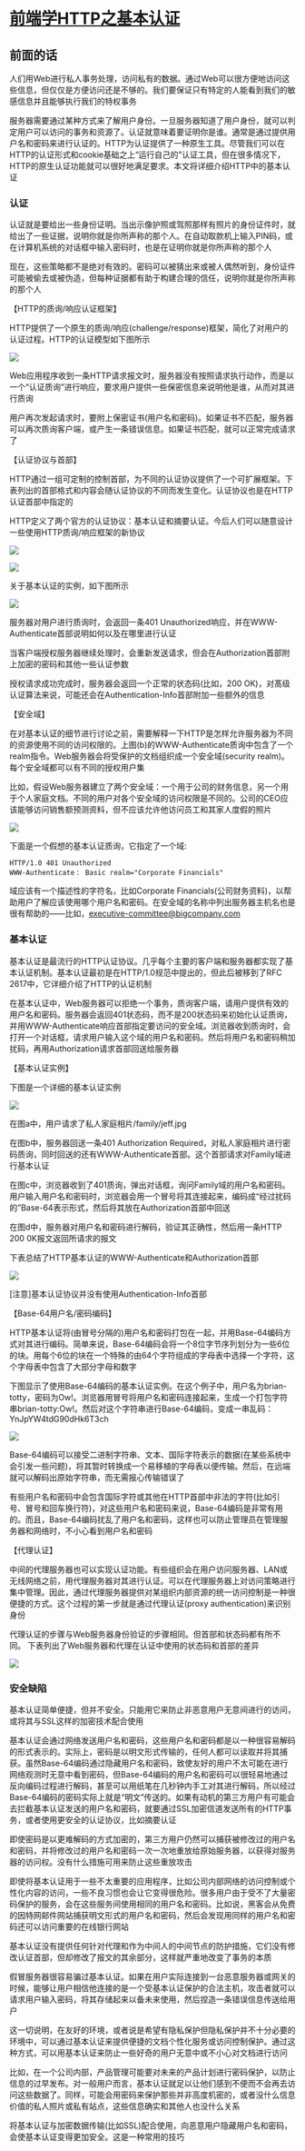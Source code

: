 # [前端学HTTP之基本认证][0]

## 前面的话

人们用Web进行私人事务处理，访问私有的数据。通过Web可以很方便地访问这些信息，但仅仅是方便访问还是不够的。我们要保证只有特定的人能看到我们的敏感信息并且能够执行我们的特权事务

服务器需要通过某种方式来了解用户身份。一旦服务器知道了用户身份，就可以判定用户可以访问的事务和资源了。认证就意味着要证明你是谁。通常是通过提供用户名和密码来进行认证的。HTTP为认证提供了一种原生工具。尽管我们可以在HTTP的认证形式和cookie基础之上“运行自己的”认证工具，但在很多情况下，HTTP的原生认证功能就可以很好地满足要求。本文将详细介绍HTTP中的基本认证

### 认证

认证就是要给出一些身份证明。当出示像护照或驾照那样有照片的身份证件时，就给出了一些证据，说明你就是你所声称的那个人。在自动取款机上输入PIN码，或在计算机系统的对话框中输入密码时，也是在证明你就是你所声称的那个人

现在，这些策略都不是绝对有效的。密码可以被猜出来或被人偶然听到，身份证件可能被偷去或被伪造，但每种证据都有助于构建合理的信任，说明你就是你所声称的那个人

【HTTP的质询/响应认证框架】

HTTP提供了一个原生的质询/响应(challenge/response)框架，简化了对用户的认证过程。HTTP的认证模型如下图所示

![][1]

Web应用程序收到一条HTTP请求报文时，服务器没有按照请求执行动作，而是以一个“认证质询”进行响应，要求用户提供一些保密信息来说明他是谁，从而对其进行质询

用户再次发起请求时，要附上保密证书(用户名和密码)。如果证书不匹配，服务器可以再次质询客户端，或产生一条错误信息。如果证书匹配，就可以正常完成请求了

【认证协议与首部】

HTTP通过一组可定制的控制首部，为不同的认证协议提供了一个可扩展框架。下表列出的首部格式和内容会随认证协议的不同而发生变化。认证协议也是在HTTP认证首部中指定的

HTTP定义了两个官方的认证协议：基本认证和摘要认证。今后人们可以随意设计一些使用HTTP质询/响应框架的新协议

![][2]

![][3]

关于基本认证的实例，如下图所示

![][4]

服务器对用户进行质询时，会返回一条401 Unauthorized响应，并在WWW-Authenticate首部说明如何以及在哪里进行认证

当客户端授权服务器继续处理时，会重新发送请求，但会在Authorization首部附上加密的密码和其他一些认证参数

授权请求成功完成时，服务器会返回一个正常的状态码(比如，200 OK)，对髙级认证算法来说，可能还会在Authentication-Info首部附加一些额外的信息

【安全域】

在对基本认证的细节进行讨论之前，需要解释一下HTTP是怎样允许服务器为不同的资源使用不同的访问权限的。上图(b)的WWW-Authenticate质询中包含了一个realm指令。Web服务器会将受保护的文档组织成一个安全域(security realm)。每个安全域都可以有不同的授权用户集

比如，假设Web服务器建立了两个安全域：一个用于公司的财务信息，另一个用于个人家庭文档。不同的用户对各个安全域的访问权限是不同的。公司的CEO应该能够访问销售额预测资料，但不应该允许他访问员工和其家人度假的照片

![][5]

下面是一个假想的基本认证质询，它指定了一个域:

    HTTP/1.0 401 Unauthorized
    WWW-Authenticate： Basic realm="Corporate Financials"

域应该有一个描述性的字符名，比如Corporate Financials(公司财务资料)，以帮助用户了解应该使用哪个用户名和密码。在安全域的名称中列出服务器主机名也是很有帮助的——比如，executive-committee@bigcompany.com

### 基本认证

基本认证是最流行的HTTP认证协议。几乎每个主要的客户端和服务器都实现了基本认证机制。基本认证最初是在HTTP/1.0规范中提出的，但此后被移到了RFC 2617中，它详细介绍了HTTP的认证机制

在基本认证中，Web服务器可以拒绝一个事务，质询客户端，请用户提供有效的用户名和密码。服务器会返回401状态码，而不是200状态码来初始化认证质询，并用WWW-Authenticate响应首部指定要访问的安全域。浏览器收到质询时，会打开一个对话框，请求用户输入这个域的用户名和密码。然后将用户名和密码稍加扰码，再用Authorization请求首部回送给服务器

【基本认证实例】

下图是一个详细的基本认证实例

![][6]

在图a中，用户请求了私人家庭相片/family/jeff.jpg

在图b中，服务器回送一条401 Authorization Required，对私人家庭相片进行密码质询，同时回送的还有WWW-Authenticate首部。这个首部请求对Family域进行基本认证

在图c中，浏览器收到了401质询，弹出对话框，询问Family域的用户名和密码。用户输入用户名和密码时，浏览器会用一个冒号将其连接起来，编码成“经过扰码的”Base-64表示形式，然后将其放在Authorization首部中回送

在图d中，服务器对用户名和密码进行解码，验证其正确性，然后用一条HTTP 200 0K报文返回所请求的报文

下表总结了HTTP基本认证的WWW-Authenticate和Authorization首部

![][7]

[注意]基本认证协议并没有使用Authentication-Info首部

【Base-64用户名/密码编码】

HTTP基本认证将(由冒号分隔的)用户名和密码打包在一起，并用Base-64编码方式对其进行编码。简单来说，Base-64编码会将一个8位字节序列划分为一些6位的块。用每个6位的块在一个特殊的由64个字符组成的字母表中选择一个字符，这个字母表中包含了大部分字母和数字

下图显示了使用Base-64编码的基本认证实例。在这个例子中，用户名为brian-totty，密码为Ow!。浏览器用冒号将用户名和密码连接起来，生成一个打包字符串brian-totty:Ow!。然后对这个字符串进行Base-64编码，变成一串乱码：YnJpYW4tdG90dHk6T3ch

![][8]

Base-64编码可以接受二进制字符串、文本、国际字符表示的数据(在某些系统中 会引发一些问题)，将其暂时转换成一个易移植的字母表以便传输。然后，在远端就可以解码出原始字符串，而无需报心传输错误了

有些用户名和密码中会包含国际字符或其他在HTTP首部中非法的字符(比如引号、冒号和回车换行符)，对这些用户名和密码来说，Base-64编码是非常有用的。而且，Base-64编码扰乱了用户名和密码，这样也可以防止管理员在管理服务器和网络时，不小心看到用户名和密码

【代理认证】

中间的代理服务器也可以实现认证功能。有些组织会在用户访问服务器、LAN或无线网络之前，用代理服务器对其进行认证。可以在代理服务器上对访问策略进行集中管理。因此，通过代理服务器提供对某组织内部资源的统一访问控制是一种很便捷的方式。这个过程的第一步就是通过代理认证(proxy authentication)来识别身份

代理认证的步骤与Web服务器身份验证的步骤相同。但首部和状态码都有所不同。 下表列出了Web服务器和代理在认证中使用的状态码和首部的差异

![][9]

### 安全缺陷

基本认证简单便捷，但并不安全。只能用它来防止非恶意用户无意间进行的访问，或将其与SSL这样的加密技术配合使用

基本认证会通过网络发送用户名和密码，这些用户名和密码都是以一种很容易解码的形式表示的。实际上，密码是以明文形式传输的，任何人都可以读取并将其捕获。虽然Base-64编码通过隐藏用户名和密码，致使友好的用户不太可能在进行网络观测时无意中看到密码，但Base-64编码的用户名和密码可以很轻易地通过反向编码过程进行解码，甚至可以用纸笔在几秒钟内手工对其进行解码，所以经过Base-64编码的密码实际上就是“明文”传送的。如果有动机的第三方用户有可能会去拦截基本认证发送的用户名和密码，就要通过SSL加密信道发送所有的HTTP事务，或者使用更安全的认证协议，比如摘要认证

即使密码是以更难解码的方式加密的，第三方用户仍然可以捕获被修改过的用户名和密码，并将修改过的用户名和密码一次一次地重放给原始服务器，以获得对服务器的访问权。没有什么措施可用来防止这些重放攻击

即使将基本认证用于一些不太重要的应用程序，比如公司内部网络的访问控制或个性化内容的访问，一些不良习惯也会让它变得很危险。很多用户由于受不了大量密码保护的服务，会在这些服务间使用相同的用户名和密码。比如说，黑客会从免费的因特网邮件网站捕获明文形式的用户名和密码，然后会发现用同样的用户名和密码还可以访问重要的在线银行网站

基本认证没有提供任何针对代理和作为中间人的中间节点的防护措施，它们没有修改认证首部，但却修改了报文的其余部分，这样就严重地改变了事务的本质

假冒服务器很容易骗过基本认证。如果在用户实际连接到一台恶意服务器或网关的时候，能够让用户相信他连接的是一个受基本认证保护的合法主机，攻击者就可以请求用户输入密码，将其存储起来以备未来使用，然后捏造一条错误信息传送给用户

这一切说明，在友好的环境，或者说是希望有隐私保护但隐私保护并不十分必要的环境中，可以通过基本认证来提供便捷的文档个性化服务或访问控制保护。通过这种方式，可以用基本认证来防止一些好奇的用户无意中或不小心对文档进行访问

比如，在一个公司内部，产品管理可能要对未来的产品计划进行密码保护，以防止信息的过早发布。对一般用户而言，基本认证就足以让他们感到不便而不会再去访问这些数据了。同样，可能会用密码来保护那些并非高度机密的，或者没什么信息价值的私人照片或私有站点，这些信息确实和其他人也没什么关系

将基本认证与加密数据传输(比如SSL)配合使用，向恶意用户隐藏用户名和密码，会使基本认证变得更加安全。这是一种常用的技巧

[0]: http://www.cnblogs.com/xiaohuochai/p/6184913.html
[1]: ./img/740839-20161215211146011-1348439043.jpg
[2]: ./img/740839-20161215211555370-1663959419.jpg
[3]: ./img/740839-20161215211626698-971493866.jpg
[4]: ./img/740839-20161215211713276-974407358.jpg
[5]: ./img/740839-20161215212042948-1259718840.jpg
[6]: ./img/740839-20161215212656792-1710806957.jpg
[7]: ./img/740839-20161215212836058-1691287468.jpg
[8]: ./img/740839-20161215213213901-402645346.jpg
[9]: ./img/740839-20161215213422933-1469028270.jpg